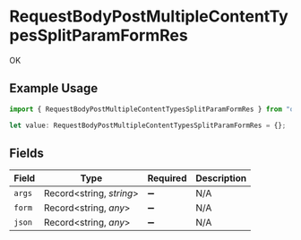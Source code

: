 # RequestBodyPostMultipleContentTypesSplitParamFormRes

OK

## Example Usage

```typescript
import { RequestBodyPostMultipleContentTypesSplitParamFormRes } from "openapi/sdk/models/operations";

let value: RequestBodyPostMultipleContentTypesSplitParamFormRes = {};
```

## Fields

| Field                    | Type                     | Required                 | Description              |
| ------------------------ | ------------------------ | ------------------------ | ------------------------ |
| `args`                   | Record<string, *string*> | :heavy_minus_sign:       | N/A                      |
| `form`                   | Record<string, *any*>    | :heavy_minus_sign:       | N/A                      |
| `json`                   | Record<string, *any*>    | :heavy_minus_sign:       | N/A                      |